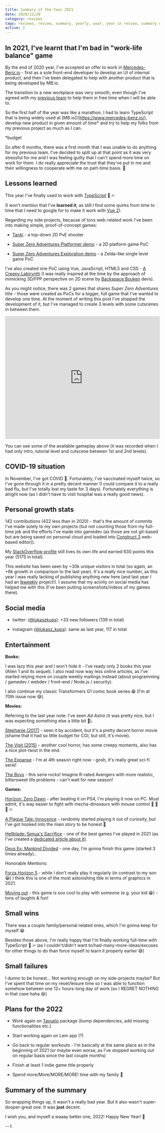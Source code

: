 ```yaml
---
title: Summary of the Year 2021
date: 2020/12/29
category: reviews
tags: reviews, review, summary, yearly, year, year in review, summary of the year
active: 2
---
```


## In 2021, I've learnt that I'm bad in "work-life balance" game

By the end of 2020 year, I've accepted an offer to work in [Mercedes-Benz.io](https://www.mercedes-benz.io/) - first as a sole front-end developer to develop an UI of internal product, and then I've been delegated to help with another product that is being developed by MB.io.

The transition to a new workplace was very smooth, even though I've agreed with my [previous team](https://www.hicx.com/) to help them in free time when I will be able to.

So the first half of the year was like a marathon. I had to learn TypeScript that is being widely used at [MB.io])(https://www.mercedes-benz.io/), develop new product in given amount of time* and try to help my folks from my previous project as much as I can.

\*budget

So after 6 months, there was a first month that I was unable to do anything for my previous team. I've decided to split up at that point as it was very stressful for me and I was feeling guilty that I can't spend more time on work for them. I do really appreciate the trust that they've put in me and their willingness to cooperate with me on part-time basis. 💛

## Lessons learned

This year I've finally used to work with [TypeScript](https://www.typescriptlang.org/) 🙌 🔥

(I won't mention that I've **learned it**, as still I find some quirks from time to time that I need to google for to make it work with [Vue 2](https://vuejs.org)).

Regarding my side projects, because of tons web-related work I've been into making simple, proof-of-concept games:

- [Tanki](https://lukaszkups.itch.io/tanki) - a top-down 2D PvE shooter

- [Super Zero Adventures Platformer demo](https://lukaszkups.itch.io/super-zero-adventures-platformer) - a 2D platform game PoC

- [Super Zero Adventures Exploration demo](https://lukaszkups.itch.io/super-zero-adventures) - a Zelda-like single level game PoC

I've also created one PoC using Vue, JavaScript, HTML5 and CSS - [A Creepy Labirynth](https://lukaszkups.itch.io/creeppy-labirynth) (I was really inspired at the time by the approach of mimicking 3D/FPP perspective on 2D scene by [Backspace Bouken](https://store.steampowered.com/app/1097170/Backspace_Bouken/) devs).

As you might notice, there was 2 games that shares *Super Zero Adventures* title - those were created as PoCs for a bigger, full game that I've wanted to develop one time. At the moment of writing this post I've stopped the development of it, but I've managed to create 3 levels with some cutscenes in between them.

<iframe width="100%" height="400" src="https://www.youtube.com/embed/DoaRt_mfrXU" title="Super Zero Adventures gameplay" frameborder="0" allow="accelerometer; autoplay; clipboard-write; encrypted-media; gyroscope; picture-in-picture" allowfullscreen></iframe>

You can see some of the available gameplay above (it was recorded when I had only intro, tutorial level and cutscene between 1st and 2nd levels).

## COVID-19 situation

In November, I've got COVID 🤒. Fortunately, I've vaccinated myself twice, so I've gone through it in a pretty decent manner (I could compare it to a really bad flu, but I've totally lost my taste for 3 days). Fortunately everything is alright now (as I didn't have to visit hospital was a really good news).

## Personal growth stats

142 contributions (422 less than in 2020) - that's the amount of commits I've made solely to my own projects (but not counting those from my full-time job and the efforts I've made into gamedev (as those are not git-based but are being saved on personal cloud and loaded into [Construct 3](https://www.construct.net/en) web-based editor)).

My [StackOverflow profile](https://stackoverflow.com/users/1004946/lukaszkups) still lives its own life and earned 630 points this year (5175 in total).

This website has been seen by ~30k unique visitors in total (so again, an +6k growth in comparison to the last year). It's a really nice number, as this year I was really lacking of publishing anything new here (and last year I had an [lkweekly](/notes/?category=lkweekly) project!). I assume that my acivity on social media has helped me with this (I've been putting screenshots/videos of my games there).

## Social media

- twitter: ([@lukaszkups](https://twitter.com/lukaszkups)): +33 new followers (139 in total)

- instagram ([@lukasz_kups](https://instagram.com/lukasz_kups)): same as last year, 117 in total

## Entertainment

**Books:**

I was lazy this year and I won't hide it - I've ready only 2 books this year (Alien 1 and its sequel). I also read now way less online articles, as I've started relying more on couple weekly mailings instead (about programming / gamedev / webdev / front-end / Node.js / security).

I also continue my classic Transformers G1 comic book series 😁 (I'm at 70th issue now 😅).

**Movies:**

Referring to the last year note: I've seen *Ad Astra* (it was pretty nice, but I was expecting something else a little bit 🙂).

[Stephanie (2017)](https://www.imdb.com/title/tt3829378/) - seen it by accident, but it's a pretty decent horror movie (shame that it had so little budget for CGI, but still, it's  movie).

[The Visit (2015)](https://www.imdb.com/title/tt3567288/) - another cool horror, has some creepy moments, also has a nice plot-twist in the end.

[The Expanse](https://www.imdb.com/title/tt3230854/) - I'm at 4th season right now - gosh, it's really great sci-fi serie!

[The Boys](https://www.imdb.com/title/tt1190634/?ref_=tt_sims_tt_t_1) - this serie rocks! Imagine R-rated Avengers with more realistic, bittersweet life problems - can't wait for new season!

**Games:**

[Horizon: Zero Dawn](https://www.playstation.com/en-us/games/horizon-zero-dawn/) - after beating it on PS4, I'm playing it now on PC. Must admit, it's way easier to fight with mecha-dinosaurs with mouse control 💪 🏹 🦎 🔥

[A Plague Tale: Innocence](https://store.steampowered.com/app/752590/A_Plague_Tale_Innocence/) - randomly started playing it out of curiosity, but I've got hooked into the main story to be honest 🐁

[Hellblade: Senua's Sacrifice](https://store.steampowered.com/agecheck/app/414340/) - one of the best games I've played in 2021 (as I've created a [dedicated article about it](/notes/hellblade-senuas-sacrifice-game-review/)).

[Deus Ex: Mankind Divided](https://store.steampowered.com/agecheck/app/337000/) - one day, I'm gonna finish this game (started 3 times already)..

Honorable Mentions:

[Forza Horizon 5](https://www.xbox.com/en-US/games/forza-horizon-5) - while I don't really play it regularly (in contrast to my son 😁) I think this is one of the most astonishing title in terms of graphics in 2021.

[Moving out](https://www.xbox.com/pl-PL/games/store/moving-out/9NXPBSMHPLTV) - this game is soo cool to play with someone (e.g. your kid 😁) - tons of laughts & fun!

## Small wins

There was a couple family/personal related ones, which I'm gonna keep for myself 😁

Besides those above, I'm really happy that I'm finally working full-time with TypeScript 💪 🔥 (as I couldn't/didn't want to/had-many-more-ideas/excuses for other things to do than force myself to learn it properly earlier 😅)

## Small failures

I dunno to be honest... Not working enough on my side-projects maybe? But I've spent that time on my reset/leisure time so I was able to function somehow between one 12+ hours-long day of work (so I REGRET NOTHING in that case haha 😆)

## Plans for the 2022

- Work again on [Tavuelo](https://www.npmjs.com/package/tavuelo) package (bump dependencies, add missing functionalities etc.)

- Start working again on Lem app (?)

- Go back to regular workouts - I'm basically at the same place as in the beginning of 2021 (or maybe even worse, as I've stopped working out on regular basis since the last couple months)

- Finish at least 1 indie game title properly

- Spend more/More/MORE/MORE! time with my family 💑

## Summary of the summary

So wrapping things up, it wasn't a really bad year. But it also wasn't super-dooper-great one. It was **just** decent.

I wish you, and myself a waaay better one, 2022! Happy New Year! 🎉

-- ł.
